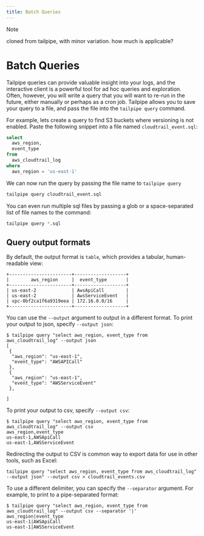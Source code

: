 ```yaml
---
title: Batch Queries
---
```


>[!NOTE]
> cloned from tailpipe, with minor variation. how much is applicable?

# Batch Queries

Tailpipe queries can provide valuable insight into your logs, and the interactive client is a powerful tool for ad hoc queries and exploration.  Often, however, you will write a query that you will want to re-run in the future, either manually or perhaps as a cron job.  Tailpipe allows you to save your query to a file, and pass the file into the `tailpipe query` command.

For example, lets create a query to find S3 buckets where versioning is not enabled.  Paste the following snippet into a file named `cloudtrail_event.sql`:

```sql
select
  aws_region,
  event_type
from
  aws_cloudtrail_log
where
  aws_region = 'us-east-1'
```

We can now run the query by passing the file name to `tailpipe query`
```bash
tailpipe query cloudtrail_event.sql
```

You can even run multiple sql files by passing a glob or a space-separated list of file names to the command:
```bash
tailpipe query *.sql
```

## Query output formats
By default, the output format is `table`, which provides a tabular, human-readable view:
```
+-----------------------+-------------------+
|        aws_region     |  event_type       |
+-----------------------+-------------------+
| us-east-2             | AwsApiCall        |
| us-east-2             | AwsServiceEvent   |
| vpc-0bf2ca1f6a9319eea | 172.16.0.0/16     |
+-----------------------+-------------------+
```
  
You can use the `--output` argument to output in a different format.  To print your output to json, specify `--output json`:

```
$ tailpipe query "select aws_region, event_type from aws_cloudtrail_log" --output json
[
 {
  "aws_region": "us-east-1",
  "event_type": "AWSAPICall"
 },
 {
  "aws_region": "us-east-1",
  "event_type": "AWSServiceEvent"
 },

]

```

To print your output to csv, specify `--output csv`:

```
$ tailpipe query "select aws_region, event_type from aws_cloudtrail_log" --output csv
aws_region,event_type
us-east-1,AWSApiCall
us-east-1,AWSServiceEvent
```

Redirecting the output to CSV is common way to export data for use in other tools, such as Excel:

```
tailpipe query "select aws_region, event_type from aws_cloudtrail_log" --output json" --output csv > cloudtrail_events.csv
```


To use a different delimiter, you can specify the `--separator` argument.  For example, to print to a pipe-separated format:

```
$ tailpipe query "select aws_region, event_type from aws_cloudtrail_log" --output csv --separator '|'
aws_region|event_type
us-east-1|AWSApiCall
us-east-1|AWSServiceEvent
```
